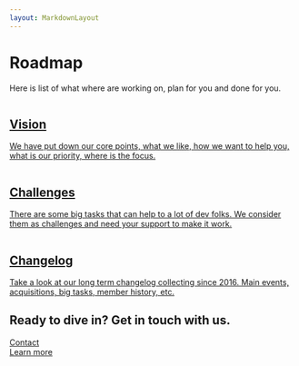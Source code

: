 ```yaml
---
layout: MarkdownLayout
---
```


<div class="max-w-7xl mx-auto pt-8 pb-20 px-4 sm:px-6">
  <div class="text-center">
    <h1 class="text-3xl tracking-tight font-extrabold sm:text-4xl">
      Roadmap
    </h1>
    <p class="mt-3 max-w-2xl mx-auto text-xl text-gray-700 sm:mt-4">
      Here is list of what where are working on, plan for you and done for you.
    </p>
  </div>
  <div class="mt-12 max-w-lg mx-auto grid gap-5 lg:grid-cols-3 lg:max-w-none">
    <a href="/roadmap/vision.html" class="flex flex-col rounded-lg shadow-lg overflow-hidden">
      <div class="flex-shrink-0">
        <img class="h-48 w-full object-cover" src="https://images.unsplash.com/photo-1573868396123-ef72a7f7b94f?ixlib=rb-1.2.1&ixid=eyJhcHBfaWQiOjEyMDd9&auto=format&fit=crop&w=640&q=80" alt="">
      </div>
      <div class="flex-1 bg-white p-6 flex flex-col justify-between">
        <div class="flex-1">
          <h2 class="text-xl font-semibold">
            Vision
          </h2>
          <p class="mt-3 text-base text-gray-600">
            We have put down our core points, what we like, how we want to help you, what is our priority, where is the focus.
          </p>
        </div>
      </div>
    </a>
    <a href="/roadmap/challenges.html" class="flex flex-col rounded-lg shadow-lg overflow-hidden">
      <div class="flex-shrink-0">
        <img class="h-48 w-full object-cover" src="https://images.unsplash.com/photo-1519389950473-47ba0277781c?ixlib=rb-1.2.1&ixid=MXwxMjA3fDB8MHxzZWFyY2h8OHx8aGFyZCUyMHdvcmt8ZW58MHx8MHw%3D&auto=format&fit=crop&w=640&q=60" alt="">
      </div>
      <div class="flex-1 bg-white p-6 flex flex-col justify-between">
        <div class="flex-1">
          <h2 class="text-xl font-semibold">
            Challenges
          </h2>
          <p class="mt-3 text-base text-gray-600">
            There are some big tasks that can help to a lot of dev folks. We consider them as challenges and need your support to make it work.
          </p>
        </div>
      </div>
    </a>
    <a href="/roadmap/changelog.html" class="flex flex-col rounded-lg shadow-lg overflow-hidden">
      <div class="flex-shrink-0">
        <img class="h-48 w-full object-cover" src="https://images.unsplash.com/photo-1499244571948-7ccddb3583f1?ixlib=rb-1.2.1&ixid=eyJhcHBfaWQiOjEyMDd9&auto=format&fit=crop&w=640&q=80" alt="">
      </div>
      <div class="flex-1 bg-white p-6 flex flex-col justify-between">
        <div class="flex-1">
          <h2 class="text-xl font-semibold">
            Changelog
          </h2>
          <p class="mt-3 text-base text-gray-600">
            Take a look at our long term changelog collecting since 2016. Main events, acquisitions, big tasks, member history, etc.
          </p>
        </div>
      </div>
    </a>
  </div>
</div>

<div class="max-w-7xl mx-auto py-12 px-4 sm:px-6 lg:py-16 lg:px-8 lg:flex lg:items-center lg:justify-between">
  <h2 class="text-3xl font-extrabold tracking-tight sm:text-4xl">
    <span class="block">Ready to dive in?</span>
    <span class="block text-blue-700">Get in touch with us.</span>
  </h2>
  <div class="mt-8 lex lg:mt-0 lg:flex-shrink-0">
    <div class="inline-flex rounded-md shadow">
      <a href="/about/#contact" class="inline-flex items-center justify-center px-5 py-3 border border-transparent text-base font-medium rounded-md text-white bg-blue-700 hover:bg-blue-600">
        Contact
      </a>
    </div>
    <div class="ml-3 inline-flex rounded-md shadow">
      <a href="/packages.html" class="inline-flex items-center justify-center px-5 py-3 border border-transparent text-base font-medium rounded-md text-indigo-600 bg-white hover:bg-blue-100">
        Learn more
      </a>
    </div>
  </div>
</div>
